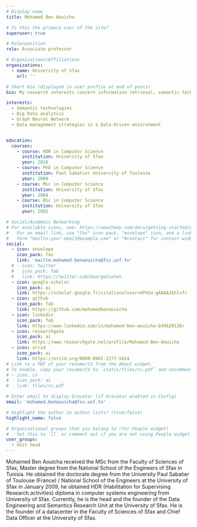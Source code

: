 ```yaml
---
# Display name
title: Mohamed Ben Aouicha

# Is this the primary user of the site?
superuser: true

# Role/position
role: Associate professor 

# Organizations/Affiliations
organizations:
  - name: University of Sfax 
    url: ''

# Short bio (displayed in user profile at end of posts)
bio: My research interests concern information retrieval, semantic technologies, social media analytics, knowledge representation, Big Data and graph embedding.

interests:
  - Semantic technologies
  - Big Data analytics
  - Graph Neural Network
  - Data management strategies in a Data-Driven environment


education:
  courses:
    - course: HDR in Computer Science
      institution: University of Sfax
      year: 2016
    - course: PhD in Computer Science
      institution: Paul Sabatier University of Toulouse
      year: 2009
    - course: Msc in Computer Science
      institution: University of Sfax
      year: 2004
    - course: BSc in Computer Science
      institution: University of Sfax
      year: 2002

# Social/Academic Networking
# For available icons, see: https://wowchemy.com/docs/getting-started/page-builder/#icons
#   For an email link, use "fas" icon pack, "envelope" icon, and a link in the
#   form "mailto:your-email@example.com" or "#contact" for contact widget.
social:
  - icon: envelope
    icon_pack: fas
    link: 'mailto:mohamed.benaouicha@fss.usf.tn'
  # - icon: twitter
  #   icon_pack: fab
  #   link: https://twitter.com/GeorgeCushen
  - icon: google-scholar
    icon_pack: ai
    link: https://scholar.google.fr/citations?user=XPVUu-gAAAAJ&hl=fr
  - icon: github
    icon_pack: fab
    link: https://github.com/mohamedbenaouicha
  - icon: linkedin
    icon_pack: fab
    link: https://www.linkedin.com/in/mohamed-ben-aouicha-b49620130/
  - icon: researchgate
    icon_pack: ai
    link: https://www.researchgate.net/profile/Mohamed-Ben-Aouicha
  - icon: orcid
    icon_pack: ai
    link: https://orcid.org/0000-0002-2277-5814
# Link to a PDF of your resume/CV from the About widget.
# To enable, copy your resume/CV to `static/files/cv.pdf` and uncomment the lines below.
# - icon: cv
#   icon_pack: ai
#   link: files/cv.pdf

# Enter email to display Gravatar (if Gravatar enabled in Config)
email: 'mohamed.benaouicha@fss.usf.tn'

# Highlight the author in author lists? (true/false)
highlight_name: false

# Organizational groups that you belong to (for People widget)
#   Set this to `[]` or comment out if you are not using People widget.
user_groups:
  - Unit head
---
```


Mohamed Ben Aouicha received the MSc from the Faculty of Sciences of Sfax, Master degree from the National School of the Engineers of Sfax in Tunisia. He obtained the doctorate degree from the University Paul Sabatier of Toulouse (France) / National School of the Engineers at the University of Sfax in January 2009, he obtained HDR (Habilitation for Supervising Research activities) diploma in computer systems engineering from University of Sfax. Currently, he is the head and the founder of the Data Engineering and Semantics Research Unit at the University of Sfax. He is the founder of a datacenter in the Faculty of Sciences of Sfax and Chief Data Officer at the University of Sfax. 